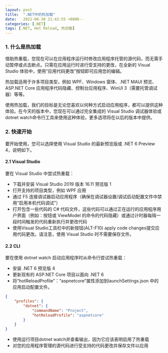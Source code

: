 ```yaml
---
layout: post
title:  ".NET中的热加载"
date:   2021-06-30 21:42:55 +0800--
categories: [.NET]
tags: [.NET, Hot Reload, 热加载]  
---
```


### 1. 什么是热加载
借助热重载，您现在可以在应用程序运行时修改应用程序托管的源代码，而无需手动暂停或点击断点。只需在应用运行时进行受支持的更改，在全新的 Visual Studio 体验中，使用“应用代码更改”按钮即可应用您的编辑。

热加载适用于许多项目类型，例如 WPF、Windows 窗体、.NET MAUI 预览、ASP.NET Core 应用程序代码隐藏、控制台应用程序、WinUI 3（需要托管调试器）等等。

使用热加载，我们的目标是无论您喜欢以何种方式启动应用程序，都可以提供这种体验。在今天的版本中，您现在可以通过完全集成的 Visual Studio 调试器体验或dotnet watch命令行工具来使用这种体验，更多选项将在以后的版本中提供。

### 2. 快速开始

要开始使用，您可以选择使用 Visual Studio 的最新预览版或 .NET 6 Preview 4，说明如下。

#### 2.1 Visual Studio
要在 Visual Studio 中尝试热重载：
- 下载并安装 Visual Studio 2019 版本 16.11 预览版 1
- 打开支持的项目类型，例如 WPF 应用
- 通过 F5 连接调试器启动应用程序（确保在调试器设置/调试启动配置文件中禁用“启用本机代码调试”）
- 打开包含一些代码的 C# 代码文件，这些代码可以通过正在运行的应用程序用户界面（例如：按钮或 ViewModel 的命令的代码隐藏）或通过计时器每隔一段时间触发的代码重新执行并更改代码
- 使用Visual Studio工具栏中的新按钮(ALT-F10) apply code changes提交应用代码更改。请注意，使用 Visual Studio 时不需要保存文件。

#### 2.2 CLI
要在使用 dotnet watch 启动应用程序时从命令行尝试热重载：

- 安装 .NET 6 预览版 4
- 更新现有的 ASP.NET Core 项目以面向 .NET 6
- 将“hotReloadProfile”：“aspnetcore”属性添加到launchSettings.json 中的应用启动配置文件。
```Json
{
    "profiles": {
        "dotnet": {
            "commandName": "Project",
            "hotReloadProfile": "aspnetcore"
        }
    }
}
```
- 使用运行项目dotnet watch并查看输出，因为它应该表明启用了热重载
- 对您的应用程序管理的源代码进行受支持的代码更改并保存文件以应用